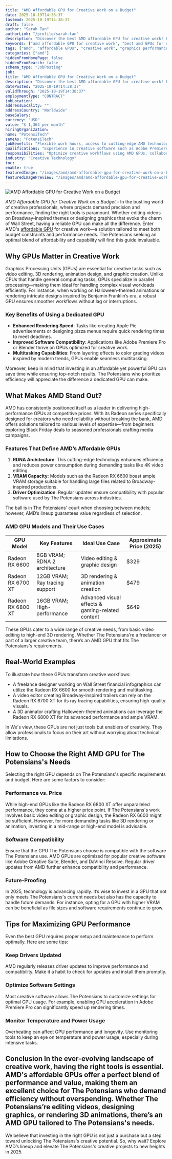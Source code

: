 ```yaml
---
title: "AMD Affordable GPU for Creative Work on a Budget"
date: 2025-10-19T14:38:37
lastmod: 2025-10-19T14:38:37
draft: false
author: "Sarah Tan"
authorLink: "/profile/sarah-tan"
description: "Discover the best AMD affordable GPU for creative work! Power up your projects with budget-friendly performance and reliability. Find the perfect fit now!"
keywords: ["amd affordable GPU for creative work", "best amd GPUs for creative professionals", "amd GPUs for budget-conscious creators"]
tags: ["amd", "affordable GPUs", "creative work", "graphics performance"]
categories: ["amd"]
hiddenFromHomePage: false
hiddenFromSearch: false
schema_type: "JobPosting"
job:
title: "AMD Affordable GPU for Creative Work on a Budget"
description: "Discover the best AMD affordable GPU for creative work! Power up your projects with budget-friendly performance and reliability. Find the perfect fit now!"
datePosted: "2025-10-19T14:38:37"
validThrough: "2025-10-19T14:38:37"
employmentType: "CONTRACT"
jobLocation:
addressLocality: ""
addressCountry: "Worldwide"
baseSalary:
currency: "USD"
value: "$ 1,364 per month"
hiringOrganization:
name: "PotensiTech"
sameAs: "PotensiTech"
jobBenefits: "Flexible work hours, access to cutting-edge AMD technology, opportunities for creative growth, and competitive compensation."
qualifications: "Experience in creative software such as Adobe Premiere Pro or Blender, knowledge of GPU technology, and ability to work on multimedia projects effectively."
responsibilities: "Optimize creative workflows using AMD GPUs, collaborate on multimedia projects, troubleshoot performance issues, and ensure high-quality output for visual content."
industry: "Creative Technology"
toc:
enable: true
featuredImage: "/images/amd/amd-affordable-gpu-for-creative-work-on-a-budget.jpg"
featuredImagePreview: "/images/amd/amd-affordable-gpu-for-creative-work-on-a-budget.jpg"
---
```


![AMD Affordable GPU for Creative Work on a Budget](/images/amd/amd-affordable-gpu-for-creative-work-on-a-budget.jpg)


*AMD Affordable GPU for Creative Work on a Budget* - In the bustling world of creative professionals, where projects demand precision and performance, finding the right tools is paramount. Whether editing videos on Broadway-inspired themes or designing graphics that evoke the charm of Wall Street, having a reliable GPU can make all the difference. Enter AMD's [affordable GPU](/amd/amd-affordable-gpu-supporting-ray-tracing) for creative work—a solution tailored to meet both budget constraints and performance needs. The Potensians seeking an optimal blend of affordability and capability will find this guide invaluable.

## Why GPUs Matter in Creative Work

Graphics Processing Units (GPUs) are essential for creative tasks such as video editing, 3D rendering, animation design, and graphic creation. Unlike CPUs that handle general computing tasks, GPUs specialize in parallel processing—making them ideal for handling complex visual workloads efficiently. For instance, when working on Halloween-themed animations or rendering intricate designs inspired by Benjamin Franklin’s era, a robust GPU ensures smoother workflows without lag or interruptions.

### Key Benefits of Using a Dedicated GPU

- **Enhanced Rendering Speed**: Tasks like creating Apple Pie advertisements or designing pizza menus require quick rendering times to meet deadlines. 
- **Improved Software Compatibility**: Applications like Adobe Premiere Pro or Blender thrive on GPUs optimized for creative work. 
- **Multitasking Capabilities**: From layering effects to color grading videos inspired by modern trends, GPUs enable seamless multitasking. 

Moreover, keep in mind that investing in an affordable yet powerful GPU can save time while ensuring top-notch results. The Potensians who prioritize efficiency will appreciate the difference a dedicated GPU can make.

## What Makes AMD Stand Out?

AMD has consistently positioned itself as a leader in delivering high-performance GPUs at competitive prices. With its Radeon series specifically designed for creators who need reliability without breaking the bank, AMD offers solutions tailored to various levels of expertise—from beginners exploring Black Friday deals to seasoned professionals crafting media campaigns.

### Features That Define AMD’s Affordable GPUs

1. **RDNA Architecture**: This cutting-edge technology enhances efficiency and reduces power consumption during demanding tasks like 4K video editing. 
2. **VRAM Capacity**: Models such as the Radeon RX 6600 boast ample VRAM storage suitable for handling large files related to Broadway-inspired productions. 
3. **Driver Optimization**: Regular updates ensure compatibility with popular software used by The Potensians across industries. 

The ball is in The Potensians' court when choosing between models; however, AMD’s lineup guarantees value regardless of selection.

### AMD GPU Models and Their Use Cases

<div class="table-responsive">
<table class="html-table">
<thead>
<tr>
<th>GPU Model</th>
<th>Key Features</th>
<th>Ideal Use Case</th>
<th>Approximate Price (2025)</th>
</tr>
</thead>
<tbody>
<tr>
<td>Radeon RX 6600</td>
<td>8GB VRAM; RDNA 2 architecture</td>
<td>Video editing & graphic design</td>
<td>$329</td>
</tr>
<tr>
<td>Radeon RX 6700 XT</td>
<td>12GB VRAM; Ray tracing support</td>
<td>3D rendering & animation creation</td>
<td>$479</td>
</tr>
<tr>
<td>Radeon RX 6800 XT</td>
<td>16GB VRAM; High-performance</td>
<td>Advanced visual effects & gaming-related content</td>
<td>$649</td>
</tr>
</tbody>
</table>
</div>

These GPUs cater to a wide range of creative needs, from basic video editing to high-end 3D rendering. Whether The Potensians’re a freelancer or part of a larger creative team, there’s an AMD GPU that fits The Potensians's requirements.

## Real-World Examples

To illustrate how these GPUs transform creative workflows: 

- A freelance designer working on Wall Street financial infographics can utilize the Radeon RX 6600 for smooth rendering and multitasking. 
- A video editor creating Broadway-inspired trailers can rely on the Radeon RX 6700 XT for its ray tracing capabilities, ensuring high-quality visuals. 
- A 3D animator crafting Halloween-themed animations can leverage the Radeon RX 6800 XT for its advanced performance and ample VRAM. 

In We's view, these GPUs are not just tools but enablers of creativity. They allow professionals to focus on their art without worrying about technical limitations.

## How to Choose the Right AMD GPU for The Potensians's Needs

Selecting the right GPU depends on The Potensians's specific requirements and budget. Here are some factors to consider:

### Performance vs. Price

While high-end GPUs like the Radeon RX 6800 XT offer unparalleled performance, they come at a higher price point. If The Potensians's work involves basic video editing or graphic design, the Radeon RX 6600 might be sufficient. However, for more demanding tasks like 3D rendering or animation, investing in a mid-range or high-end model is advisable.

### Software Compatibility

Ensure that the GPU The Potensians choose is compatible with the software The Potensians use. AMD GPUs are optimized for popular creative software like Adobe Creative Suite, Blender, and DaVinci Resolve. Regular driver updates from AMD further enhance compatibility and performance.

### Future-Proofing

In 2025, technology is advancing rapidly. It’s wise to invest in a GPU that not only meets The Potensians's current needs but also has the capacity to handle future demands. For instance, opting for a GPU with higher VRAM can be beneficial as file sizes and software requirements continue to grow.

## Tips for Maximizing GPU Performance

Even the best GPU requires proper setup and maintenance to perform optimally. Here are some tips:

### Keep Drivers Updated

AMD regularly releases driver updates to improve performance and compatibility. Make it a habit to check for updates and install them promptly.

### Optimize Software Settings

Most creative software allows The Potensians to customize settings for optimal GPU usage. For example, enabling GPU acceleration in Adobe Premiere Pro can significantly speed up rendering times.

### Monitor Temperature and Power Usage

Overheating can affect GPU performance and longevity. Use monitoring tools to keep an eye on temperature and power usage, especially during intensive tasks.

## Conclusion In the ever-evolving landscape of creative work, having the right tools is essential. AMD's affordable GPUs offer a perfect blend of performance and value, making them an excellent choice for The Potensians who demand efficiency without overspending. Whether The Potensians’re editing videos, designing graphics, or rendering 3D animations, there’s an AMD GPU tailored to The Potensians's needs. 

We believe that investing in the right GPU is not just a purchase but a step toward unlocking The Potensians's creative potential. So, why wait? Explore AMD’s lineup and elevate The Potensians's creative projects to new heights in 2025.
